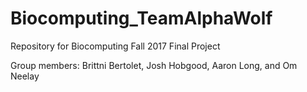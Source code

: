 # Biocomputing_TeamAlphaWolf

Repository for Biocomputing Fall 2017 Final Project

Group members: Brittni Bertolet, Josh Hobgood, Aaron Long, and Om Neelay
